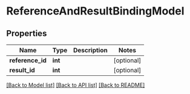 # ReferenceAndResultBindingModel

## Properties
Name | Type | Description | Notes
------------ | ------------- | ------------- | -------------
**reference_id** | **int** |  | [optional] 
**result_id** | **int** |  | [optional] 

[[Back to Model list]](../README.md#documentation-for-models) [[Back to API list]](../README.md#documentation-for-api-endpoints) [[Back to README]](../README.md)


